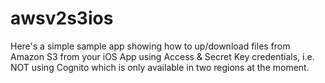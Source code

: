 awsv2s3ios
==========

Here's a simple sample app showing how to up/download files from Amazon S3 from your iOS App using Access &amp; Secret Key credentials, i.e. NOT using Cognito which is only available in two regions at the moment.
